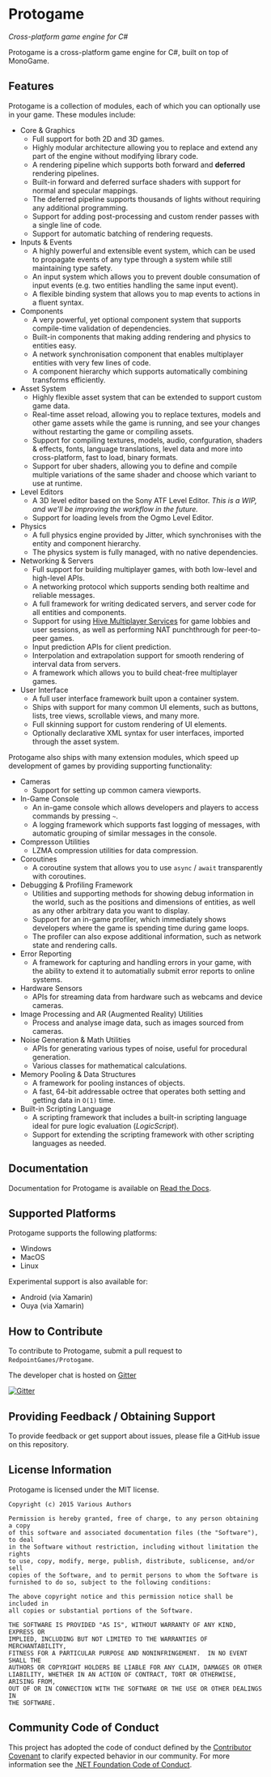 Protogame
==========

_Cross-platform game engine for C#_

Protogame is a cross-platform game engine for C#, built on top of MonoGame.

Features
----------

Protogame is a collection of modules, each of which you can optionally use in your game.  These modules include:

* Core & Graphics
  * Full support for both 2D and 3D games.
  * Highly modular architecture allowing you to replace and extend any part of the engine without modifying library code.
  * A rendering pipeline which supports both forward and **deferred** rendering pipelines.
  * Built-in forward and deferred surface shaders with support for normal and specular mappings.
  * The deferred pipeline supports thousands of lights without requiring any additional programming.
  * Support for adding post-processing and custom render passes with a single line of code.
  * Support for automatic batching of rendering requests.
* Inputs & Events
  * A highly powerful and extensible event system, which can be used to propagate events of any type through a system while still maintaining type safety.
  * An input system which allows you to prevent double consumation of input events (e.g. two entities handling the same input event).
  * A flexible binding system that allows you to map events to actions in a fluent syntax.
* Components
  * A very powerful, yet optional component system that supports compile-time validation of dependencies.
  * Built-in components that making adding rendering and physics to entities easy.
  * A network synchronisation component that enables multiplayer entities with very few lines of code.
  * A component hierarchy which supports automatically combining transforms efficiently.
* Asset System
  * Highly flexible asset system that can be extended to support custom game data.
  * Real-time asset reload, allowing you to replace textures, models and other game assets while the game is running, and see your changes without restarting the game or compiling assets.
  * Support for compiling textures, models, audio, confguration, shaders & effects, fonts, language translations, level data and more into cross-platform, fast to load, binary formats.
  * Support for uber shaders, allowing you to define and compile multiple variations of the same shader and choose which variant to use at runtime.
* Level Editors
  * A 3D level editor based on the Sony ATF Level Editor.  *This is a WIP, and we'll be improving the workflow in the future.*
  * Support for loading levels from the Ogmo Level Editor.
* Physics
  * A full physics engine provided by Jitter, which synchronises with the entity and component hierarchy.
  * The physics system is fully managed, with no native dependencies.
* Networking & Servers
  * Full support for building multiplayer games, with both low-level and high-level APIs.
  * A networking protocol which supports sending both realtime and reliable messages.
  * A full framework for writing dedicated servers, and server code for all entities and components.
  * Support for using [Hive Multiplayer Services](https://hivemp.com) for game lobbies and user sessions, as well as performing NAT punchthrough for peer-to-peer games.
  * Input prediction APIs for client prediction.
  * Interpolation and extrapolation support for smooth rendering of interval data from servers.
  * A framework which allows you to build cheat-free multiplayer games.
* User Interface
  * A full user interface framework built upon a container system.
  * Ships with support for many common UI elements, such as buttons, lists, tree views, scrollable views, and many more.
  * Full skinning support for custom rendering of UI elements.
  * Optionally declarative XML syntax for user interfaces, imported through the asset system.

Protogame also ships with many extension modules, which speed up development of games by providing supporting functionality:

* Cameras
  * Support for setting up common camera viewports.
* In-Game Console
  * An in-game console which allows developers and players to access commands by pressing `~`.
  * A logging framework which supports fast logging of messages, with automatic grouping of similar messages in the console.
* Compresson Utilities
  * LZMA compression utilities for data compression.
* Coroutines
  * A coroutine system that allows you to use `async` / `await` transparently with coroutines.
* Debugging & Profiling Framework
  * Utilities and supporting methods for showing debug information in the world, such as the positions and dimensions of entities, as well as any other arbitrary data you want to display.
  * Support for an in-game profiler, which immediately shows developers where the game is spending time during game loops.
  * The profiler can also expose additional information, such as network state and rendering calls.
* Error Reporting
  * A framework for capturing and handling errors in your game, with the ability to extend it to automatially submit error reports to online systems.
* Hardware Sensors
  * APIs for streaming data from hardware such as webcams and device cameras.
* Image Processing and AR (Augmented Reality) Utilities
  * Process and analyse image data, such as images sourced from cameras.
* Noise Generation & Math Utilities
  * APIs for generating various types of noise, useful for procedural generation.
  * Various classes for mathematical calculations.
* Memory Pooling & Data Structures
  * A framework for pooling instances of objects.
  * A fast, 64-bit addressable octree that operates both setting and getting data in `O(1)` time.
* Built-in Scripting Language
  * A scripting framework that includes a built-in scripting language ideal for pure logic evaluation (*LogicScript*).
  * Support for extending the scripting framework with other scripting languages as needed.

Documentation
----------------

Documentation for Protogame is available on [Read the Docs](https://protogame.readthedocs.org/en/latest/).

Supported Platforms
--------------------

Protogame supports the following platforms:

  * Windows
  * MacOS
  * Linux

Experimental support is also available for:

  * Android (via Xamarin)
  * Ouya (via Xamarin)

How to Contribute
--------------------

To contribute to Protogame, submit a pull request to `RedpointGames/Protogame`.

The developer chat is hosted on [Gitter](https://gitter.im/RedpointGames/Protogame)

[![Gitter](https://badges.gitter.im/RedpointGames/Protogame.svg)](https://gitter.im/RedpointGames/Protogame?utm_source=badge&utm_medium=badge&utm_campaign=pr-badge)

Providing Feedback / Obtaining Support
-----------------------------------------

To provide feedback or get support about issues, please file a GitHub issue on this repository.

License Information
---------------------

Protogame is licensed under the MIT license.

```
Copyright (c) 2015 Various Authors

Permission is hereby granted, free of charge, to any person obtaining a copy
of this software and associated documentation files (the "Software"), to deal
in the Software without restriction, including without limitation the rights
to use, copy, modify, merge, publish, distribute, sublicense, and/or sell
copies of the Software, and to permit persons to whom the Software is
furnished to do so, subject to the following conditions:

The above copyright notice and this permission notice shall be included in
all copies or substantial portions of the Software.

THE SOFTWARE IS PROVIDED "AS IS", WITHOUT WARRANTY OF ANY KIND, EXPRESS OR
IMPLIED, INCLUDING BUT NOT LIMITED TO THE WARRANTIES OF MERCHANTABILITY,
FITNESS FOR A PARTICULAR PURPOSE AND NONINFRINGEMENT.  IN NO EVENT SHALL THE
AUTHORS OR COPYRIGHT HOLDERS BE LIABLE FOR ANY CLAIM, DAMAGES OR OTHER
LIABILITY, WHETHER IN AN ACTION OF CONTRACT, TORT OR OTHERWISE, ARISING FROM,
OUT OF OR IN CONNECTION WITH THE SOFTWARE OR THE USE OR OTHER DEALINGS IN
THE SOFTWARE.
```

Community Code of Conduct
------------------------------

This project has adopted the code of conduct defined by the [Contributor Covenant](http://contributor-covenant.org/) to clarify expected behavior in our community. For more information see the [.NET Foundation Code of Conduct](http://www.dotnetfoundation.org/code-of-conduct).
